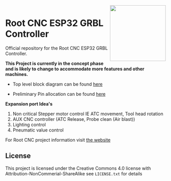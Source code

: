 <img align="right" width=175 src="Media/R_Logo.png" />


# Root CNC ESP32 GRBL Controller

Official repository for the Root CNC ESP32 GRBL Controller. 

**This Project is currently in the concept phase and is likely to change to accommodate more features and other machines.**

- Top level block diagram can be found [here](Concept_Idea.svg)

- Preliminary Pin allocation can be found [here](ESP32_ROOT_4_PINOUT.xlsx) 

**Expansion port Idea's**
1. Non critical Stepper motor control IE ATC movement, Tool head rotation
2. AUX CNC controller (ATC Release, Probe clean (Air blast)) 
3. Lighting control
4. Pneumatic value control 


For Root CNC project information 
visit [the website](https://rootcnc.com)

## License

This project is licensed under the Creative Commons 4.0 license with 
Attribution-NonCommerial-ShareAlike see `LICENSE.txt` for details
